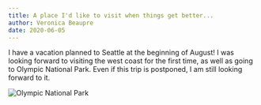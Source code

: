 ```yaml
---
title: A place I'd like to visit when things get better...
author: Veronica Beaupre
date: 2020-06-05
---
```


I have a vacation planned to Seattle at the beginning of August! I was looking forward to visiting the west coast for the first time, as well as going to Olympic National Park. Even if this trip is postponed, I am still looking forward to it.

![Olympic National Park](https://secureservercdn.net/166.62.111.84/9c1.08b.myftpupload.com/wp-content/uploads/Olympic-National-Park-cred.-S.Serena-1625x1080.jpg)
